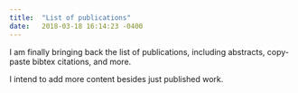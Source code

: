 ```yaml
---
title:  "List of publications"
date:   2018-03-18 16:14:23 -0400
---
```


I am finally bringing back the list of publications, including abstracts, copy-paste bibtex citations, and more.

I intend to add more content besides just published work.
